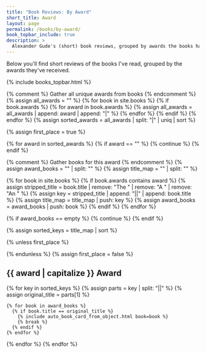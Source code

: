 ```yaml
---
title: "Book Reviews: By Award"
short_title: Award
layout: page
permalink: /books/by-award/
book_topbar_include: true
description: >
  Alexander Gude's (short) book reviews, grouped by awards the books have won.
---
```


Below you'll find short reviews of the books I've read, grouped by the awards
they've received.

{% include books_topbar.html %}

{% comment %} Gather all unique awards from books {% endcomment %}
{% assign all_awards = "" %}
{% for book in site.books %}
  {% if book.awards %}
    {% for award in book.awards %}
      {% assign all_awards = all_awards | append: award | append: "|" %}
    {% endfor %}
  {% endif %}
{% endfor %}
{% assign sorted_awards = all_awards | split: "|" | uniq | sort %}

{% assign first_place = true %}

{% for award in sorted_awards %}
  {% if award == "" %}
    {% continue %}
  {% endif %}

  {% comment %} Gather books for this award {% endcomment %}
  {% assign award_books = "" | split: "" %}
  {% assign title_map = "" | split: "" %}

  {% for book in site.books %}
    {% if book.awards contains award %}
      {% assign stripped_title = book.title | remove: "The " | remove: "A " | remove: "An " %}
      {% assign key = stripped_title | append: "||" | append: book.title %}
      {% assign title_map = title_map | push: key %}
      {% assign award_books = award_books | push: book %}
    {% endif %}
  {% endfor %}

  {% if award_books == empty %}
    {% continue %}
  {% endif %}

  {% assign sorted_keys = title_map | sort %}

  {% unless first_place %}
</div>
  {% endunless %}
  {% assign first_place = false %}

<h2 class="book-list-headline">{{ award | capitalize }} Award</h2>
<div class="card-grid">

  {% for key in sorted_keys %}
    {% assign parts = key | split: "||" %}
    {% assign original_title = parts[1] %}

    {% for book in award_books %}
      {% if book.title == original_title %}
        {% include auto_book_card_from_object.html book=book %}
        {% break %}
      {% endif %}
    {% endfor %}
  {% endfor %}
{% endfor %}
</div>
